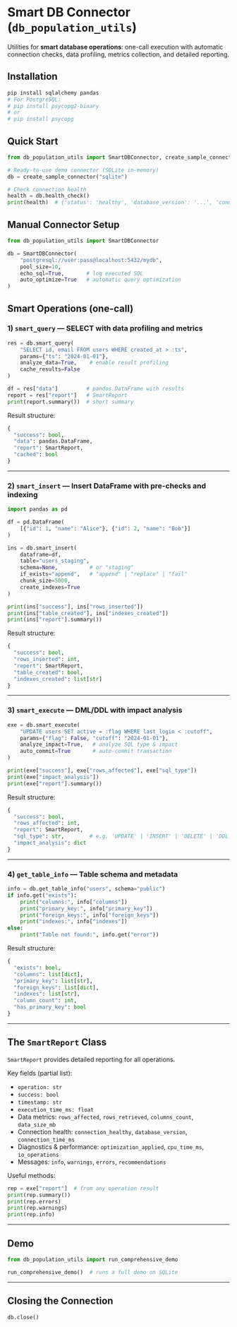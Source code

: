 # Smart DB Connector (`db_population_utils`)

Utilities for **smart database operations**: one-call execution with automatic connection checks, data profiling, metrics collection, and detailed reporting.

## Installation

```bash
pip install sqlalchemy pandas
# For PostgreSQL:
# pip install psycopg2-binary
# or
# pip install psycopg
```

## Quick Start

```python
from db_population_utils import SmartDBConnector, create_sample_connector

# Ready-to-use demo connector (SQLite in-memory)
db = create_sample_connector("sqlite")

# Check connection health
health = db.health_check()
print(health)  # {'status': 'healthy', 'database_version': '...', 'connection_time_ms': 12.3, ...}
```

## Manual Connector Setup

```python
from db_population_utils import SmartDBConnector

db = SmartDBConnector(
    "postgresql://user:pass@localhost:5432/mydb",
    pool_size=10,
    echo_sql=True,       # log executed SQL
    auto_optimize=True   # automatic query optimization
)
```

## Smart Operations (one-call)

### 1) `smart_query` — SELECT with data profiling and metrics

```python
res = db.smart_query(
    "SELECT id, email FROM users WHERE created_at > :ts",
    params={"ts": "2024-01-01"},
    analyze_data=True,    # enable result profiling
    cache_results=False
)

df = res["data"]         # pandas.DataFrame with results
report = res["report"]   # SmartReport
print(report.summary())  # short summary
```

Result structure:
```python
{
  "success": bool,
  "data": pandas.DataFrame,
  "report": SmartReport,
  "cached": bool
}
```

---

### 2) `smart_insert` — Insert DataFrame with pre-checks and indexing

```python
import pandas as pd

df = pd.DataFrame(
    [{"id": 1, "name": "Alice"}, {"id": 2, "name": "Bob"}]
)

ins = db.smart_insert(
    dataframe=df,
    table="users_staging",
    schema=None,          # or "staging"
    if_exists="append",   # "append" | "replace" | "fail"
    chunk_size=5000,
    create_indexes=True
)

print(ins["success"], ins["rows_inserted"])
print(ins["table_created"], ins["indexes_created"])
print(ins["report"].summary())
```

Result structure:
```python
{
  "success": bool,
  "rows_inserted": int,
  "report": SmartReport,
  "table_created": bool,
  "indexes_created": list[str]
}
```

---

### 3) `smart_execute` — DML/DDL with impact analysis

```python
exe = db.smart_execute(
    "UPDATE users SET active = :flag WHERE last_login < :cutoff",
    params={"flag": False, "cutoff": "2024-01-01"},
    analyze_impact=True,   # analyze SQL type & impact
    auto_commit=True       # auto-commit transaction
)

print(exe["success"], exe["rows_affected"], exe["sql_type"])
print(exe["impact_analysis"])
print(exe["report"].summary())
```

Result structure:
```python
{
  "success": bool,
  "rows_affected": int,
  "report": SmartReport,
  "sql_type": str,        # e.g. 'UPDATE' | 'INSERT' | 'DELETE' | 'DDL'
  "impact_analysis": dict
}
```

---

### 4) `get_table_info` — Table schema and metadata

```python
info = db.get_table_info("users", schema="public")
if info.get("exists"):
    print("columns:", info["columns"])
    print("primary_key:", info["primary_key"])
    print("foreign_keys:", info["foreign_keys"])
    print("indexes:", info["indexes"])
else:
    print("Table not found:", info.get("error"))
```

Result structure:
```python
{
  "exists": bool,
  "columns": list[dict],
  "primary_key": list[str],
  "foreign_keys": list[dict],
  "indexes": list[str],
  "column_count": int,
  "has_primary_key": bool
}
```

---

## The `SmartReport` Class

`SmartReport` provides detailed reporting for all operations.

Key fields (partial list):
- `operation: str`
- `success: bool`
- `timestamp: str`
- `execution_time_ms: float`
- Data metrics: `rows_affected`, `rows_retrieved`, `columns_count`, `data_size_mb`
- Connection health: `connection_healthy`, `database_version`, `connection_time_ms`
- Diagnostics & performance: `optimization_applied`, `cpu_time_ms`, `io_operations`
- Messages: `info`, `warnings`, `errors`, `recommendations`

Useful methods:
```python
rep = exe["report"]  # from any operation result
print(rep.summary())
print(rep.errors)
print(rep.warnings)
print(rep.info)
```

---

## Demo

```python
from db_population_utils import run_comprehensive_demo

run_comprehensive_demo()  # runs a full demo on SQLite
```

---

## Closing the Connection

```python
db.close()
```
